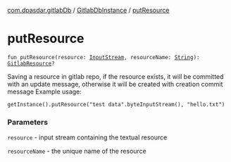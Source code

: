 [com.dpasdar.gitlabDb](../index.md) / [GitlabDbInstance](index.md) / [putResource](./put-resource.md)

# putResource

`fun putResource(resource: `[`InputStream`](https://docs.oracle.com/javase/6/docs/api/java/io/InputStream.html)`, resourceName: `[`String`](https://kotlinlang.org/api/latest/jvm/stdlib/kotlin/-string/index.html)`): `[`GitlabResource`](../-gitlab-resource/index.md)`?`

Saving a resource in gitlab repo, if the resource exists,
it will be committed with an update message, otherwise it
will be created with creation commit message
Example usage:

```
getInstance().putResource("test data".byteInputStream(), "hello.txt")
```

### Parameters

`resource` - input stream containing the textual resource

`resourceName` - the unique name of the resource